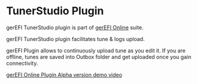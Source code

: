 # TunerStudio Plugin

gerEFI TunerStudio plugin is part of [gerEFI Online](Online) suite.

gerEFI TunerStudio plugin facilitates tune & logs upload.

gerEFI Plugin allows to continuously upload tune as you edit it. If you are offline, tunes are saved into Outbox folder and get uploaded once you gain connectivity.

[gerEFI Online Plugin Alpha version demo video](https://www.youtube.com/watch?v=PozvQICdHWQ)
